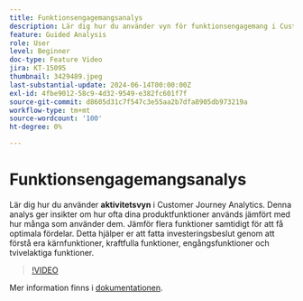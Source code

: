 ```yaml
---
title: Funktionsengagemangsanalys
description: Lär dig hur du använder vyn för funktionsengagemang i Customer Journey Analytics. Denna analys ger insikter om hur ofta dina produktfunktioner används jämfört med hur många som använder dem.
feature: Guided Analysis
role: User
level: Beginner
doc-type: Feature Video
jira: KT-15095
thumbnail: 3429489.jpeg
last-substantial-update: 2024-06-14T00:00:00Z
exl-id: 4fbe9012-58c9-4d32-9549-e382fc601f7f
source-git-commit: d8605d31c7f547c3e55aa2b7dfa8905db973219a
workflow-type: tm+mt
source-wordcount: '100'
ht-degree: 0%

---
```


# Funktionsengagemangsanalys

Lär dig hur du använder **aktivitetsvyn** i Customer Journey Analytics. Denna analys ger insikter om hur ofta dina produktfunktioner används jämfört med hur många som använder dem. Jämför flera funktioner samtidigt för att få optimala fördelar. Detta hjälper er att fatta investeringsbeslut genom att förstå era kärnfunktioner, kraftfulla funktioner, engångsfunktioner och tvivelaktiga funktioner.

>[!VIDEO](https://video.tv.adobe.com/v/3429489/&learn=on)

Mer information finns i [dokumentationen](https://experienceleague.adobe.com/en/docs/analytics-platform/using/guided-analysis/feature-matrix/engagement).

